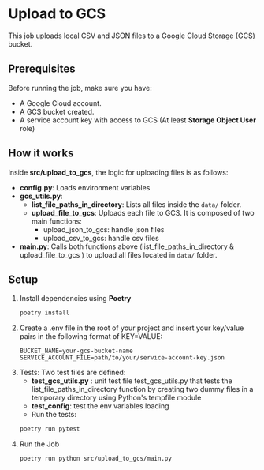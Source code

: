 # Upload to GCS

This job uploads local CSV and JSON files to a Google Cloud Storage (GCS) bucket.  

## Prerequisites

Before running the job, make sure you have:

- A Google Cloud account.
- A GCS bucket created.
- A service account key with access to GCS (At least **Storage Object User** role)

## How it works
Inside **src/upload_to_gcs**, the logic for uploading files is as follows:
- **config.py**: Loads environment variables
- **gcs_utils.py**:  
  - **list_file_paths_in_directory**: Lists all files inside the `data/` folder.  
  - **upload_file_to_gcs**: Uploads each file to GCS. It is composed of two main functions:
      - upload_json_to_gcs: handle json files
      - upload_csv_to_gcs:  handle csv files
- **main.py**: Calls both functions above (list_file_paths_in_directory & upload_file_to_gcs ) to upload all files located in `data/` folder.

## Setup

1. Install dependencies using **Poetry**
   ```bash
   poetry install

2. Create a .env file in the root of your project and insert your key/value pairs in the following format of KEY=VALUE:
    ```.env
    BUCKET_NAME=your-gcs-bucket-name
    SERVICE_ACCOUNT_FILE=path/to/your/service-account-key.json

3. Tests: Two test files are defined:
   - **test_gcs_utils.py** : unit test file test_gcs_utils.py that tests the list_file_paths_in_directory function by creating two dummy files in a temporary directory using Python's tempfile module
   - **test_config**: test the env variables loading
   - Run the tests:
   ```bash
   poetry run pytest

4. Run the Job
   ```bash
   poetry run python src/upload_to_gcs/main.py